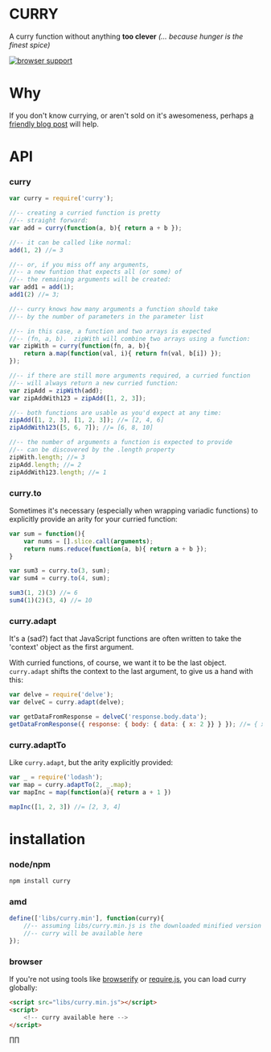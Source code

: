 CURRY
=====

A curry function without anything **too clever**
_(... because hunger is the finest spice)_

[![browser support](https://ci.testling.com/hughfdjackson/curry.png)](https://ci.testling.com/hughfdjackson/curry)


# Why

If you don't know currying, or aren't sold on it's awesomeness, perhaps [a friendly blog post](https://hughfdjackson.com/javascript/why-curry-helps/ 'Why Curry Helps by Hugh FD Jackson') will help.


# API

### curry

```javascript
var curry = require('curry');

//-- creating a curried function is pretty
//-- straight forward:
var add = curry(function(a, b){ return a + b });

//-- it can be called like normal:
add(1, 2) //= 3

//-- or, if you miss off any arguments,
//-- a new funtion that expects all (or some) of
//-- the remaining arguments will be created:
var add1 = add(1);
add1(2) //= 3;

//-- curry knows how many arguments a function should take
//-- by the number of parameters in the parameter list

//-- in this case, a function and two arrays is expected
//-- (fn, a, b).  zipWith will combine two arrays using a function:
var zipWith = curry(function(fn, a, b){
    return a.map(function(val, i){ return fn(val, b[i]) });
});

//-- if there are still more arguments required, a curried function
//-- will always return a new curried function:
var zipAdd = zipWith(add);
var zipAddWith123 = zipAdd([1, 2, 3]);

//-- both functions are usable as you'd expect at any time:
zipAdd([1, 2, 3], [1, 2, 3]); //= [2, 4, 6]
zipAddWith123([5, 6, 7]); //= [6, 8, 10]

//-- the number of arguments a function is expected to provide
//-- can be discovered by the .length property
zipWith.length; //= 3
zipAdd.length; //= 2
zipAddWith123.length; //= 1
```

### curry.to

Sometimes it's necessary (especially when wrapping variadic functions) to explicitly provide an arity for your curried function:

```javascript
var sum = function(){
	var nums = [].slice.call(arguments);
	return nums.reduce(function(a, b){ return a + b });
}

var sum3 = curry.to(3, sum);
var sum4 = curry.to(4, sum);

sum3(1, 2)(3) //= 6
sum4(1)(2)(3, 4) //= 10
```

### curry.adapt

It's a (sad?) fact that JavaScript functions are often written to take the 'context' object as the first argument.

With curried functions, of course, we want it to be the last object.  `curry.adapt` shifts the context to the last argument,
to give us a hand with this:

```javascript
var delve = require('delve');
var delveC = curry.adapt(delve);

var getDataFromResponse = delveC('response.body.data');
getDataFromResponse({ response: { body: { data: { x: 2 }} } }); //= { x: 2 }
```

### curry.adaptTo

Like `curry.adapt`, but the arity explicitly provided:

```javascript
var _ = require('lodash');
var map = curry.adaptTo(2, _.map);
var mapInc = map(function(a){ return a + 1 })

mapInc([1, 2, 3]) //= [2, 3, 4]
```

# installation

### node/npm

```bash
npm install curry
```

### amd

```javascript
define(['libs/curry.min'], function(curry){
    //-- assuming libs/curry.min.js is the downloaded minified version from this repo,
    //-- curry will be available here
});
```

### browser

If you're not using tools like [browserify](https://github.com/substack/node-browserify) or [require.js](http://requirejs.org), you can load curry globally:
```html
<script src="libs/curry.min.js"></script>
<script>
    <!-- curry available here -->
</script>
```
∏∏
